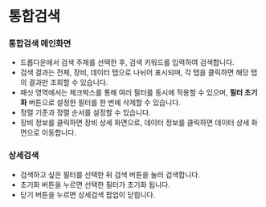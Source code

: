 # 통합검색

### 통합검색 메인화면

* 드롭다운에서 검색 주제를 선택한 후, 검색 키워드를 입력하여 검색합니다.
* 검색 결과는 전체, 장비, 데이터 탭으로 나뉘어 표시되며, 각 탭을 클릭하면 해당 탭의 결과만 조회할 수 있습니다.
* 패싯 영역에서는 체크박스를 통해 여러 필터를 동시에 적용할 수 있으며, **필터 초기화** 버튼으로 설정한 필터를 한 번에 삭제할 수 있습니다.
* 정렬 기준과 정렬 순서를 설정할 수 있습니다.
* 장비 정보를 클릭하면 장비 상세 화면으로, 데이터 정보를 클릭하면 데이터 상세 화면으로 이동합니다.

### 상세검색

* 검색하고 싶은 필터를 선택한 뒤 검색 버튼을 눌러 검색합니다.
* 초기화 버튼을 누르면 선택한 필터가 초기화 됩니다.
* 닫기 버튼을 누르면 상세검색 팝업이 닫힙니다.
